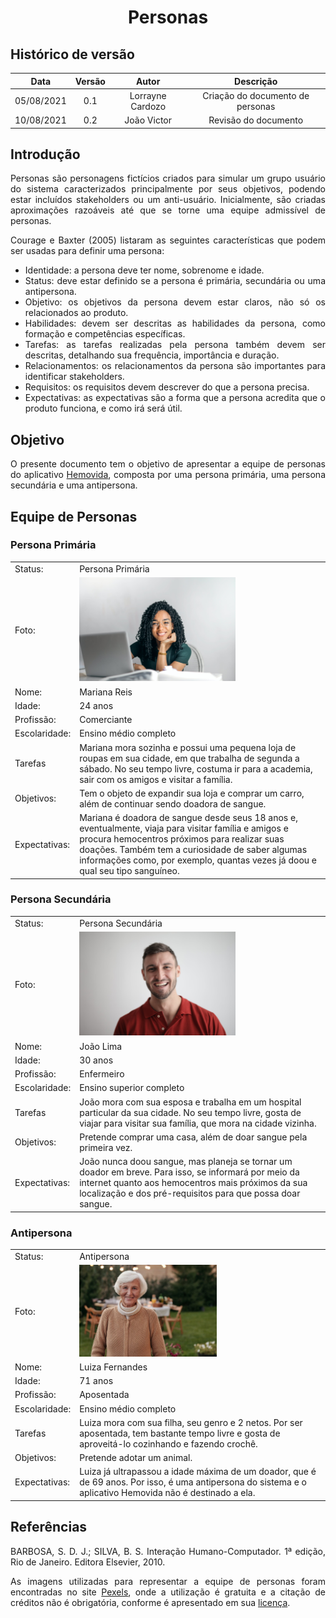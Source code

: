 # <center> Personas </center>

## Histórico de versão
| Data | Versão | Autor | Descrição |
| :-:|:-:|:-:|:-: |
| 05/08/2021 | 0.1 | Lorrayne Cardozo | Criação do documento de personas |
| 10/08/2021 | 0.2 | João Victor | Revisão do documento |
<div align="justify">

## Introdução

Personas são personagens fictícios criados para simular um grupo usuário do sistema caracterizados principalmente por seus objetivos, podendo estar incluídos stakeholders ou um anti-usuário. Inicialmente, são criadas aproximações razoáveis até que se torne uma equipe admissível de personas.

Courage e Baxter (2005) listaram as seguintes características que podem ser usadas para definir uma persona:
* Identidade: a persona deve ter nome, sobrenome e idade.
* Status: deve estar definido se a persona é primária, secundária ou uma antipersona.
* Objetivo: os objetivos da persona devem estar claros, não só os relacionados ao produto.
* Habilidades: devem ser descritas as habilidades da persona, como formação e competências específicas.
* Tarefas: as tarefas realizadas pela persona também devem ser descritas, detalhando sua frequência, importância e duração.
* Relacionamentos: os relacionamentos da persona são importantes para identificar stakeholders.
* Requisitos: os requisitos devem descrever do que a persona precisa.
* Expectativas: as expectativas são a forma que a persona acredita que o produto funciona, e como irá será útil.

## Objetivo
O presente documento tem o objetivo de apresentar a equipe de personas do aplicativo [Hemovida](https://requisitos-de-software.github.io/2021.1-Hemovida), composta por uma persona primária, uma persona secundária e uma antipersona.

## Equipe de Personas
### Persona Primária
| | |
| :- | :- |
| Status: | Persona Primária |
| Foto: | <img src='../images/personaPrimaria.jpeg' width=250px height=auto> |
| Nome: | Mariana Reis |
| Idade: | 24 anos |
| Profissão: | Comerciante |
| Escolaridade: | Ensino médio completo |
| Tarefas | Mariana mora sozinha e possui uma pequena loja de roupas em sua cidade, em que trabalha de segunda a sábado. No seu tempo livre, costuma ir para a academia, sair com os amigos e visitar a família. |
| Objetivos: | Tem o objeto de expandir sua loja e comprar um carro, além de continuar sendo doadora de sangue. |
| Expectativas: | Mariana é doadora de sangue desde seus 18 anos e, eventualmente, viaja para visitar família e amigos e procura hemocentros próximos para realizar suas doações. Também tem a curiosidade de saber algumas informações como, por exemplo, quantas vezes já doou e qual seu tipo sanguíneo. |

### Persona Secundária
| | |
| :- | :- |
| Status: | Persona Secundária |
| Foto: | <img src='../images/personaSecundaria.jpeg' width=250px height=auto> |
| Nome: | João Lima |
| Idade: | 30 anos |
| Profissão: | Enfermeiro |
| Escolaridade: | Ensino superior completo |
| Tarefas | João mora com sua esposa e trabalha em um hospital particular da sua cidade. No seu tempo livre, gosta de viajar para visitar sua família, que mora na cidade vizinha. |
| Objetivos: | Pretende comprar uma casa, além de doar sangue pela primeira vez. |
| Expectativas: | João nunca doou sangue, mas planeja se tornar um doador em breve. Para isso, se informará por meio da internet quanto aos hemocentros mais próximos da sua localização e dos pré-requisitos para que possa doar sangue. |

### Antipersona
| | |
| :- | :- |
| Status: | Antipersona |
| Foto: | <img src='../images/antipersona.jpeg' width=220px height=auto> |
| Nome: | Luiza Fernandes |
| Idade: | 71 anos |
| Profissão: | Aposentada |
| Escolaridade: | Ensino médio completo |
| Tarefas | Luiza mora com sua filha, seu genro e 2 netos. Por ser aposentada, tem bastante tempo livre e gosta de aproveitá-lo cozinhando e fazendo crochê. |
| Objetivos: | Pretende adotar um animal. |
| Expectativas: | Luiza já ultrapassou a idade máxima de um doador, que é de 69 anos. Por isso, é uma antipersona do sistema e o aplicativo Hemovida não é destinado a ela. |

## Referências
BARBOSA, S. D. J.; SILVA, B. S. Interação Humano-Computador. 1ª edição, Rio de Janeiro. Editora Elsevier, 2010.

As imagens utilizadas para representar a equipe de personas foram encontradas no site [Pexels](https://www.pexels.com/pt-br/), onde a utilização é gratuita e a citação de créditos não é obrigatória, conforme é apresentado em sua [licença](https://www.pexels.com/pt-br/licenca/).

</div> 